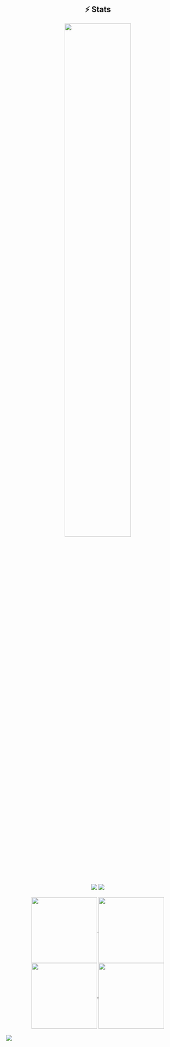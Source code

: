 </div>
<br>

<h2 align="center">⚡ Stats</h2>

<p align="center">
    <a href="https://github.com/CryptoAirdropHindi"><img width="60%" src="https://github-readme-stats.vercel.app/api/top-langs/?username=CryptoAirdropHindi&theme=dark&hide=html,css,cmake&layout=compact&langs_count=5&bg_color=101010&hide_title=true"></a>
</p>

<div align="center">
    <a href="https://github.com/CryptoAirdropHindi"><img src="https://komarev.com/ghpvc/?username=CryptoAirdropHindi&color=brightgreen&style=for-the-badge"/><a/>
    <a href="./LICENSE"><img src="https://img.shields.io/github/license/shinevue/shinevue?style=for-the-badge&color=brightgreen"/></a>
</div>
  

<br>

<div align="center">
<a href="https://github.com/CryptoAirdropHindi">
<img align="center" src="http://github-profile-summary-cards.vercel.app/api/cards/stats?username=CryptoAirdropHindi&theme=2077" height="180em" />
<img align="center" src="http://github-profile-summary-cards.vercel.app/api/cards/most-commit-language?username=CryptoAirdropHindi&theme=2077" height="180em" />
<img align="center" src="http://github-profile-summary-cards.vercel.app/api/cards/repos-per-language?username=CryptoAirdropHindi&theme=2077" height="180em" />
<img align="center" src="http://github-profile-summary-cards.vercel.app/api/cards/productive-time?username=CryptoAirdropHindi&theme=2077" height="180em" />
</div>
<br>
<img src="https://user-images.githubusercontent.com/73097560/115834477-dbab4500-a447-11eb-908a-139a6edaec5c.gif"><h2 align="left">
